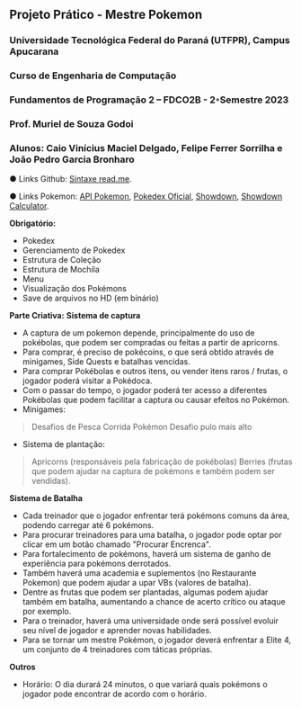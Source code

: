 ## Projeto Prático - Mestre Pokemon
### Universidade Tecnológica Federal do Paraná (UTFPR), Campus Apucarana
### Curso de Engenharia de Computação
### Fundamentos de Programação 2 – FDCO2B - 2◦Semestre 2023
### Prof. Muriel de Souza Godoi
### Alunos: Caio Vinícius Maciel Delgado, Felipe Ferrer Sorrilha e João Pedro Garcia Bronharo

● Links Github: [Sintaxe read.me](https://docs.github.com/pt/get-started/writing-on-github/getting-started-with-writing-and-formatting-on-github/basic-writing-and-formatting-syntax).

● Links Pokemon: [API Pokemon](https://pokeapi.co/), [Pokedex Oficial](https://www.pokemon.com/br/pokedex/), [Showdown](https://pokemonshowdown.com/), [Showdown Calculator](https://calc.pokemonshowdown.com/).

**Obrigatório:**
+ Pokedex
+ Gerenciamento de Pokedex
+ Estrutura de Coleção
+ Estrutura de Mochila
+ Menu
+ Visualização dos Pokémons
+ Save de arquivos no HD (em binário)

**Parte Criativa:**
**Sistema de captura**
+ A captura de um pokemon depende, principalmente do uso de pokébolas, que podem ser compradas ou feitas a partir de apricorns.
+ Para comprar, é preciso de pokécoins, o que será obtido através de minigames, Side Quests e batalhas vencidas.
+ Para comprar Pokébolas e outros itens, ou vender itens raros / frutas, o jogador poderá visitar a Pokédoca.
+ Com o passar do tempo, o jogador poderá ter acesso a diferentes Pokébolas que podem facilitar a captura ou causar efeitos no Pokémon.
+ Minigames:
> Desafios de Pesca
> Corrida Pokémon
> Desafio pulo mais alto
+ Sistema de plantação:
> Apricorns (responsáveis pela fabricação de pokébolas)
> Berries (frutas que podem ajudar na captura de pokémons e também podem ser vendidas).

**Sistema de Batalha**
+ Cada treinador que o jogador enfrentar terá pokémons comuns da área, podendo carregar até 6 pokémons.
+ Para procurar treinadores para uma batalha, o jogador pode optar por clicar em um botão chamado "Procurar Encrenca".
+ Para fortalecimento de pokémons, haverá um sistema de ganho de experiência para pokémons derrotados.
+ Também haverá uma academia e suplementos (no Restaurante Pokemon) que podem ajudar a upar VBs (valores de batalha).
+ Dentre as frutas que podem ser plantadas, algumas podem ajudar também em batalha, aumentando a chance de acerto crítico ou ataque por exemplo.
+ Para o treinador, haverá uma universidade onde será possível evoluir seu nível de jogador e aprender novas habilidades.
+ Para se tornar um mestre Pokémon, o jogador deverá enfrentar a Elite 4, um conjunto de 4 treinadores com táticas próprias.

**Outros**
+ Horário: O dia durará 24 minutos, o que variará quais pokémons o jogador pode encontrar de acordo com o horário.

